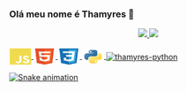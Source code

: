 ### Olá meu nome é Thamyres 👋
<div align="center">
  <a href="https://github.com/thamyresr">
  <img height="170em" src="https://github-readme-stats.vercel.app/api?username=thamyresr&show_icons=true&theme=jolly&include_all_commits=true&count_private=true"/>
  <img height="170em" src="https://github-readme-stats.vercel.app/api/top-langs/?username=thamyresr&layout=compact&langs_count=7&theme=jolly"/>
</div>
  
<div style="display: inline_block"><br>
  <img align="center" alt="thamyres-js" height="30" width="40" src="https://raw.githubusercontent.com/devicons/devicon/master/icons/javascript/javascript-plain.svg">
  <img align="center" alt="thamyres-html" height="30" width="40" src="https://raw.githubusercontent.com/devicons/devicon/master/icons/html5/html5-original.svg">
  <img align="center" alt="thamyres-css" height="30" width="40" src="https://raw.githubusercontent.com/devicons/devicon/master/icons/css3/css3-original.svg">
  <img align="center" alt="thamyres-python" height="30" width="40" src="https://raw.githubusercontent.com/devicons/devicon/master/icons/python/python-original.svg">
  <img align="center" alt="thamyres-python" height="30" width="40" src="https://cdn.jsdelivr.net/gh/devicons/devicon/icons/vuejs/vuejs-original-wordmark.svg">

</div>
  

  ![Snake animation](https://github.com/thamyresr/thamyresr/blob/output/github-contribution-grid-snake.svg)

